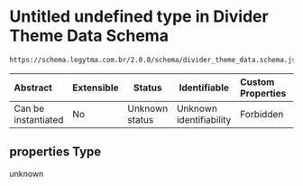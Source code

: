 # Untitled undefined type in Divider Theme Data Schema

```txt
https://schema.legytma.com.br/2.0.0/schema/divider_theme_data.schema.json#/properties
```




| Abstract            | Extensible | Status         | Identifiable            | Custom Properties | Additional Properties | Access Restrictions | Defined In                                                                                          |
| :------------------ | ---------- | -------------- | ----------------------- | :---------------- | --------------------- | ------------------- | --------------------------------------------------------------------------------------------------- |
| Can be instantiated | No         | Unknown status | Unknown identifiability | Forbidden         | Allowed               | none                | [divider_theme_data.schema.json\*](../schema/divider_theme_data.schema.json) |

## properties Type

unknown

